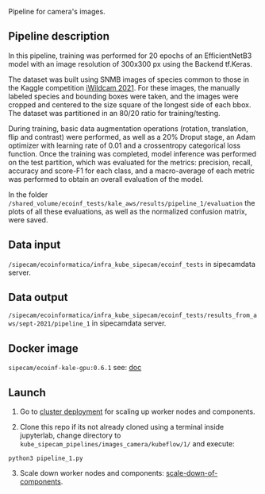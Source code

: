Pipeline for camera's images.

## Pipeline description

In this pipeline, training was performed for 20 epochs of an EfficientNetB3 model with an image resolution of 300x300 px using the Backend tf.Keras.

The dataset was built using SNMB images of species common to those in the Kaggle competition [iWildcam 2021](https://www.kaggle.com/c/iwildcam2021-fgvc8). For these images, the manually labeled species and bounding boxes were taken, and the images were cropped and centered to the size square of the longest side of each bbox. The dataset was partitioned in an 80/20 ratio for training/testing.

During training, basic data augmentation operations (rotation, translation, flip and contrast) were performed, as well as a 20% Droput stage, an Adam optimizer with learning rate of 0.01 and a crossentropy categorical loss function. 
Once the training was completed, model inference was performed on the test partition, which was evaluated for the metrics: precision, recall, accuracy and score-F1 for each class, and a macro-average of each metric was performed to obtain an overall evaluation of the model.

In the folder `/shared_volume/ecoinf_tests/kale_aws/results/pipeline_1/evaluation` the plots of all these evaluations, as well as the normalized confusion matrix, were saved.

## Data input

`/sipecam/ecoinformatica/infra_kube_sipecam/ecoinf_tests` in sipecamdata server.

## Data output

`/sipecam/ecoinformatica/infra_kube_sipecam/ecoinf_tests/results_from_aws/sept-2021/pipeline_1` in sipecamdata server.

## Docker image 

`sipecam/ecoinf-kale-gpu:0.6.1` see: [doc](https://github.com/CONABIO/kube_sipecam/tree/master/dockerfiles/ecoinf/gpu)

## Launch

1. Go to [cluster deployment](https://conabio.github.io/kube_sipecam/1.Deployment-of-Kubernetes-cluster-in-AWS.html#cluster-deployment) for scaling up worker nodes and components.

2. Clone this repo if its not already cloned using a terminal inside jupyterlab, change directory to `kube_sipecam_pipelines/images_camera/kubeflow/1/` and execute:

```
python3 pipeline_1.py
```

3. Scale down worker nodes and components: [scale-down-of-components](https://conabio.github.io/kube_sipecam/1.Deployment-of-Kubernetes-cluster-in-AWS.html#scale-down-of-components).

